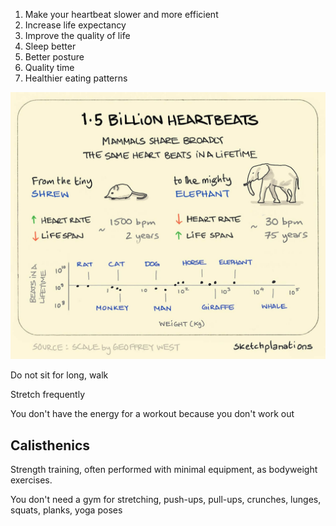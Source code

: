 ---
---


1. Make your heartbeat slower and more efficient
2. Increase life expectancy 
3. Improve the quality of life 
4. Sleep better 
5. Better posture 
6. Quality time 
7. Healthier eating patterns 

![](/assets/static/img/a-billion-heartbeats.jpeg)

Do not sit for long, walk 

Stretch frequently 

You don't have the energy for a workout because you don't work out

## Calisthenics

Strength training, often performed with minimal equipment, as bodyweight exercises.

You don't need a gym for stretching, push-ups, pull-ups, crunches, lunges, squats, planks, yoga poses 